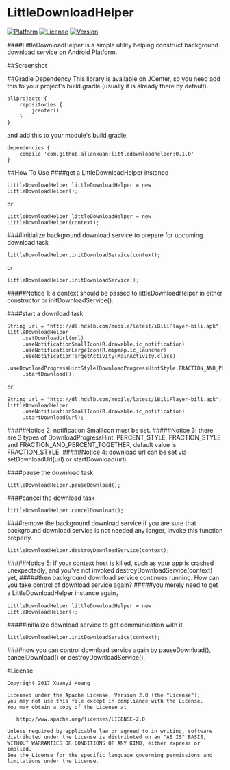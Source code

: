 # LittleDownloadHelper

[![Platform](https://img.shields.io/badge/Platform-Android-green.svg)](https://developer.android.com/index.html)
[![License](https://img.shields.io/badge/License-Apache%202.0-red.svg)](http://www.apache.org/licenses/LICENSE-2.0)
[![Version](https://img.shields.io/badge/Version-0.1.0-orange.svg)](https://dl.bintray.com/allenxuan/maven/com/github/allenxuan/littledownloadhelper/0.1.0/)

####LittleDownloadHelper is a simple utility helping construct background download service on Android Platform.

##Screenshot

##Gradle Dependency
This library is available on JCenter, so you need add this to your project's build.gradle (usually it is already there by default).
```
allprojects {
    repositories {
        jcenter()
    }
}
```
and add this to your module's build.gradle.
```
dependencies {
    compile 'com.github.allenxuan:littledownloadhelper:0.1.0'
}
```

##How To Use
####get a LittleDownloadHelper instance
```
LittleDownloadHelper littleDownloadHelper = new LittleDownloadHelper();
```
or
```
LittleDownloadHelper littleDownloadHelper = new LittleDownloadHelper(context);
```

####initialize background download service to prepare for upcoming download task
```
littleDownloadHelper.initDownloadService(context);
```
or
```
littleDownloadHelper.initDownloadService();
```

#####Notice 1: a context should be passed to littleDownloadHelper in either constructor or initDownloadService().

####start a download task
```
String url = "http://dl.hdslb.com/mobile/latest/iBiliPlayer-bili.apk";
littleDownloadHelper
     .setDownloadUrl(url)
     .useNotificationSmallIcon(R.drawable.ic_notification)
     .useNotificationLargeIcon(R.mipmap.ic_launcher)
     .useNotificationTargetActivity(MainActivity.class)
     .useDownloadProgressHintStyle(DownloadProgressHintStyle.FRACTION_AND_PERCENT_TOGETHER)
     .startDownload();
```
or
```
String url = "http://dl.hdslb.com/mobile/latest/iBiliPlayer-bili.apk";
littleDownloadHelper
     .useNotificationSmallIcon(R.drawable.ic_notification)
     .startDownload(url);
```
#####Notice 2: notification SmallIcon must be set.
#####Notice 3: there are 3 types of DownloadProgressHint: PERCENT_STYLE, FRACTION_STYLE and FRACTION_AND_PERCENT_TOGETHER, default value is  FRACTION_STYLE.
#####Notice 4: download url can be set via setDownloadUrl(url) or startDownload(url)

####pause the download task
```
littleDownloadHelper.pauseDownload();
```

####cancel the download task
```
littleDownloadHelper.cancelDownload();
```

####remove the background download service
if you are sure that background download service is not needed any longer, invoke this function properly.
```
littleDownloadHelper.destroyDownloadService(context);
```

#####Notice 5: if your context host is killed, such as your app is crashed unexpectedly, and you've not invoked destroyDownloadService(context) yet,
#####then background download service continues running. How can you take control of download service again?
#####you merely need to get a LittleDownloadHelper instance again，
```
LittleDownloadHelper littleDownloadHelper = new LittleDownloadHelper();
```
#####initialize download service to get communication with it,
```
littleDownloadHelper.initDownloadService(context);
```
####now you can control download service again by pauseDownload(), cancelDownload() or destroyDownloadService().

#License
```
Copyright 2017 Xuanyi Huang

Licensed under the Apache License, Version 2.0 (the "License");
you may not use this file except in compliance with the License.
You may obtain a copy of the License at

   http://www.apache.org/licenses/LICENSE-2.0

Unless required by applicable law or agreed to in writing, software
distributed under the License is distributed on an "AS IS" BASIS,
WITHOUT WARRANTIES OR CONDITIONS OF ANY KIND, either express or implied.
See the License for the specific language governing permissions and
limitations under the License.
```
